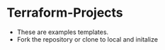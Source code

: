 # Terraform-Projects

* These are examples templates.
* Fork the repository or clone to local and initalize
